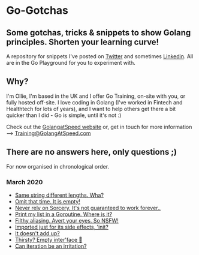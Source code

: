 # Go-Gotchas

## Some gotchas, tricks & snippets to show Golang principles. Shorten your learning curve!

A repository for snippets I've posted on [Twitter](https://twitter.com/GolangAtSpeed) and sometimes [Linkedin](https://www.linkedin.com/company/GolangAtSpeed/). All are in the Go Playground for you to experiment with.

## Why?

I'm Ollie, I'm based in the UK and I offer Go Training, on-site with you, or 
fully hosted off-site. I love coding in Golang (I've worked in Fintech and Healthtech for lots of years), and I want to help others get there a bit quicker than I did - Go is simple, until it's not :)

Check out the [GolangatSpeed website](https://golangatspeed.com) or, get in touch for more information --> Training@GolangAtSpeed.com

## There are no answers here, only questions ;)

For now organised in chronological order.

### March 2020

- [Same string different lengths. Wha?](https://play.golang.org/p/ujUnmx-LsWu)
- [Omit that time. It is empty!](https://play.golang.org/p/X9g27jPpFej)
- [Never rely on Sorcery. It's not guaranteed to work forever..](https://play.golang.org/p/81LRVLTXk5L)
- [Print my list in a Goroutine. Where is it?](https://play.golang.org/p/9TXTz-rgGBX)
- [Filthy aliasing. Avert your eyes. So NSFW!](https://play.golang.org/p/ZF-_djzT2P3)
- [Imported just for its side effects, 'init?](https://play.golang.org/p/01Jl4WAoI40)
- [It doesn't add up?](https://play.golang.org/p/S30PkUi_O7T)
- [Thirsty? Empty inter'face :baby_bottle:](https://play.golang.org/p/z7V1Qv-mf2b)
- [Can iteration be an irritation?](https://play.golang.org/p/wgPgpzgHZAW)
